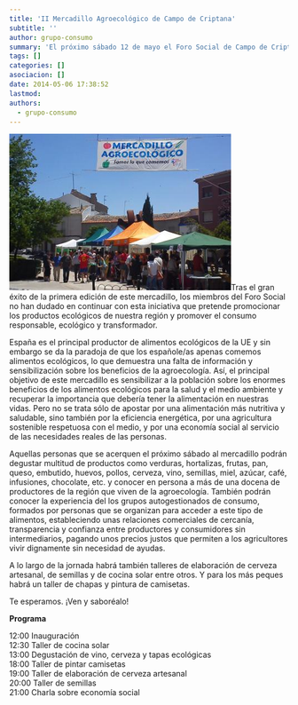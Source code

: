 ```yaml
---
title: 'II Mercadillo Agroecológico de Campo de Criptana'
subtitle: ''
author: grupo-consumo
summary: 'El próximo sábado 12 de mayo el Foro Social de Campo de Criptana realizará por segundo año consecutivo un mercadillo de alimentos agroecológicos en los jardines del Pozo Hondo. En él participarán más de una docena de productores de la región que han hecho de la agricultura un medio de vida digno, sostenible y respetuoso con el medio ambiente. '
tags: []
categories: []
asociacion: []
date: 2014-05-06 17:38:52
lastmod:
authors: 
  - grupo-consumo
---
```


<img src="img/_mercadillo_agroecologico_2013_400.jpg#righ" alt="" width="400">Tras el gran éxito de la primera edición de este mercadillo, los miembros del Foro Social no han dudado en continuar con esta iniciativa que pretende promocionar los productos ecológicos de nuestra región y promover el consumo responsable, ecológico y transformador. 

España es el principal productor de alimentos ecológicos de la UE y sin embargo se da la paradoja de que los españole/as apenas comemos alimentos ecológicos, lo que demuestra una falta de información y sensibilización sobre los beneficios de la agroecología. Así, el principal objetivo de este mercadillo es sensibilizar a la población sobre los enormes beneficios de los alimentos ecológicos para la salud y el medio ambiente y recuperar la importancia que debería tener la alimentación en nuestras vidas. Pero no se trata sólo de apostar por una alimentación más nutritiva y saludable, sino también por la eficiencia energética, por una agricultura sostenible respetuosa con el medio, y por una economía social al servicio de las necesidades reales de las personas. 

Aquellas personas que se acerquen el próximo sábado al mercadillo podrán degustar multitud de productos como verduras, hortalizas, frutas, pan, queso, embutido, huevos, pollos, cerveza, vino, semillas, miel, azúcar, café, infusiones, chocolate, etc. y conocer en persona a más de una docena de productores de la región que viven de la agroecología. También podrán  conocer la experiencia del los grupos autogestionados de consumo, formados por personas que se organizan para acceder a este tipo de alimentos, estableciendo unas relaciones comerciales de cercanía, transparencia y confianza entre productores y consumidores sin intermediarios, pagando unos precios justos que permiten a los agricultores vivir dignamente sin necesidad de ayudas.

A lo largo de la jornada habrá también talleres de elaboración de cerveza artesanal, de semillas y de cocina solar entre otros. Y para los más peques habrá un taller de chapas y pintura de camisetas.

Te esperamos. ¡Ven y saboréalo!

**Programa**

12:00 Inauguración<br>
12:30 Taller de cocina solar<br>
13:00 Degustación de vino, cerveza y tapas ecológicas<br>
18:00 Taller de pintar camisetas<br>
19:00 Taller de elaboración de cerveza artesanal<br>
20:00 Taller de semillas<br>
21:00 Charla sobre economía social<br>

